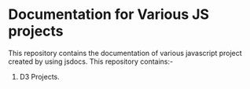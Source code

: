 # Documentation for Various JS projects

This repository contains the documentation of various javascript project created by using jsdocs.
This repository contains:-
1) D3 Projects.
